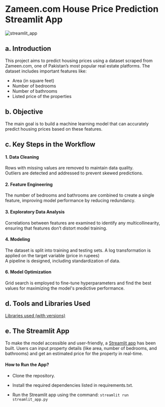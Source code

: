 # Zameen.com House Price Prediction Streamlit App

![streamlit_app](https://github.com/user-attachments/assets/68fd4de6-02b5-414b-adc9-0d5043e08c06)

## **a. Introduction**
This project aims to predict housing prices using a dataset scraped from Zameen.com, one of Pakistan’s most popular real estate platforms. The dataset includes important features like:

- Area (in square feet)
- Number of bedrooms
- Number of bathrooms
- Listed price of the properties
  
## **b. Objective**
The main goal is to build a machine learning model that can accurately predict housing prices based on these features.

## **c. Key Steps in the Workflow**

#### 1. Data Cleaning
Rows with missing values are removed to maintain data quality.<br />
Outliers are detected and addressed to prevent skewed predictions.

#### 2. Feature Engineering
The number of bedrooms and bathrooms are combined to create a single feature, improving model performance by reducing redundancy.

#### 3. Exploratory Data Analysis
Correlations between features are examined to identify any multicollinearity, ensuring that features don’t distort model training.

#### 4. Modeling
The dataset is split into training and testing sets. A log transformation is applied on the target variable (price in rupees)<br />
A pipeline is designed, including standardization of data.

#### 6. Model Optimization
Grid search is employed to fine-tune hyperparameters and find the best values for maximizing the model's predictive performance.

## d. Tools and Libraries Used
[Libraries used (with versions)](https://github.com/Maheer24/Zameen-com-House-Price-Prediction-Streamlit/blob/main/requirements.txt)

## e. The Streamlit App
To make the model accessible and user-friendly, a [Streamlit app](https://maheer24-zameen-com-house-price-prediction-streamlit-app-xxvb6v.streamlit.app/) has been built. Users can input property details (like area, number of bedrooms, and bathrooms) and get an estimated price for the property in real-time.

#### **How to Run the App?**

- Clone the repository.<br />
- Install the required dependencies listed in requirements.txt.

- Run the Streamlit app using the command:
`streamlit run streamlit_app.py`

